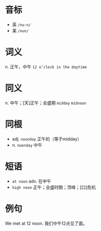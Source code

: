 # 音标

- 英 `/nuːn/`
- 美 `/nun/`

# 词义

n. 正午，中午
`12 o’clock in the daytime`

# 同义

n. 中午；[天]正午；全盛期
`midday` `midnoon`

# 同根

- adj. `noonday` 正午的（等于midday）
- n. `noonday` 中午

# 短语

- `at noon` adv. 在中午
- `high noon` 正午；全盛时期；顶峰；[口]危机

# 例句

We met at 12 noon.
我们中午12点见了面。


